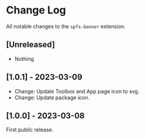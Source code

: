 # Change Log

All notable changes to the `spfx-banner` extension.

## [Unreleased]
- Nothing


## [1.0.1] - 2023-03-09
- Change: Update Toolbox and App page icon to svg.
- Change: Update package icon.

## [1.0.0] - 2023-03-08
First public release.
